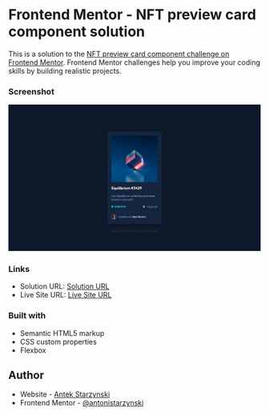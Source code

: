# Frontend Mentor - NFT preview card component solution

This is a solution to the [NFT preview card component challenge on Frontend Mentor](https://www.frontendmentor.io/challenges/nft-preview-card-component-SbdUL_w0U). Frontend Mentor challenges help you improve your coding skills by building realistic projects. 



### Screenshot

![](./design/desktop-design-solution.jpeg)


### Links

- Solution URL: [Solution URL](https://github.com/antonistarzynski/nft-preview-card-component-main)
- Live Site URL: [Live Site URL](https://antonistarzynski.github.io/nft-preview-card-component-main/)


### Built with

- Semantic HTML5 markup
- CSS custom properties
- Flexbox


## Author

- Website - [Antek Starzynski](https://www.antekstarzynski.com)
- Frontend Mentor - [@antonistarzynski](https://www.frontendmentor.io/profile/antonistarzynski)


